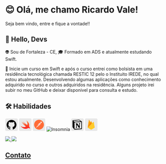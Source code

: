 
# 😊 Olá, me chamo Ricardo Vale!

Seja bem vindo, entre e fique a vontade!!


## 🚀 Hello, Devs

👽 Sou de Fortaleza - CE, 🎓 Formado em ADS e atualmente estudando Swift.

🎒 Inicie um curso em Swift e após o curso entrei como bolsista em uma residência tecnológica chamada RESTIC 12 pelo o Instituito IREDE, no qual estou atualmente. Desenvolvendo algumas aplicações como conhecimento adquirido no curso e outros adquiridos na residência. Alguns projeto irei subir no meu GitHub e deixar disponivel para consulta e estudo.


## 🛠 Habilidades
<img alt="Github" height="40" width="40" src="https://github.com/gui-bus/TechIcons/blob/main/Light/Github.svg">  <img alt="Swift" height="40" width="40" src="https://github.com/gui-bus/TechIcons/blob/main/Light/Swift.svg"> <img alt="Postman" height="40" width="40" src="https://github.com/gui-bus/TechIcons/blob/main/Light/Postman.svg">
<img alt="Insomnia" height="40" width="40" src="https://cdn.jsdelivr.net/gh/devicons/devicon@latest/icons/insomnia/insomnia-original.svg">  <img alt="Notion" height="40" width="40" src="https://github.com/gui-bus/TechIcons/blob/main/Light/Notion.svg">  <img alt="Firebase" height="40" width="40" src="https://github.com/gui-bus/TechIcons/blob/main/Light/Firebase.svg"> 
          

<div>
<a href="https://github.com/ricardosvale">
<img loading="lazy" height="180em" src="https://github-readme-stats.vercel.app/api/top-langs/?username=ricardosvale&layout=compact&langs_count=7&theme=dracula"/>
<img loading="lazy" height="180em" src="https://github-readme-stats.vercel.app/api?username=ricardosvale&show_icons=true&theme=dracula&include_all_commits=true&count_private=true"/>
</div>

          
## Contato


<!---
ricardosvale/ricardosvale is a ✨ special ✨ repository because its `README.md` (this file) appears on your GitHub profile.
You can click the Preview link to take a look at your changes.
--->
